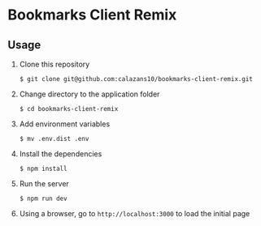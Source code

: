 # Bookmarks Client Remix

## Usage

1.  Clone this repository

        $ git clone git@github.com:calazans10/bookmarks-client-remix.git

2.  Change directory to the application folder

        $ cd bookmarks-client-remix

3.  Add environment variables

        $ mv .env.dist .env

4.  Install the dependencies

        $ npm install

5.  Run the server

        $ npm run dev

6.  Using a browser, go to `http://localhost:3000` to load the initial page
